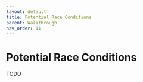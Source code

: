 ```yaml
---
layout: default
title: Potential Race Conditions
parent: Walkthrough
nav_order: 11
---
```

# Potential Race Conditions 

TODO